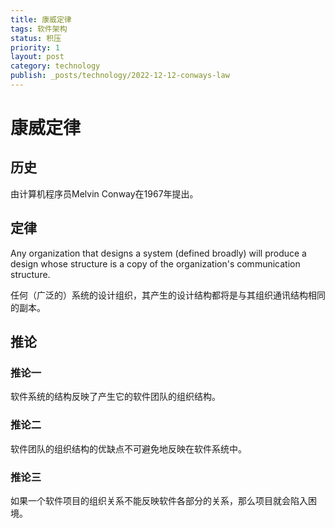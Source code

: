 ```yaml
---
title: 康威定律
tags: 软件架构
status: 积压
priority: 1
layout: post
category: technology
publish: _posts/technology/2022-12-12-conways-law
---
```




# 康威定律

## 历史

由计算机程序员Melvin Conway在1967年提出。

## 定律

Any organization that designs a system (defined broadly) will produce a design whose structure is a copy of the organization's communication structure.

任何（广泛的）系统的设计组织，其产生的设计结构都将是与其组织通讯结构相同的副本。

## 推论

### 推论一

软件系统的结构反映了产生它的软件团队的组织结构。

### 推论二

软件团队的组织结构的优缺点不可避免地反映在软件系统中。

### 推论三

如果一个软件项目的组织关系不能反映软件各部分的关系，那么项目就会陷入困境。